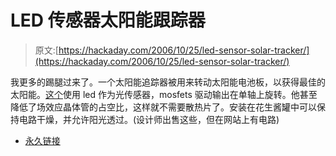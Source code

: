 # LED 传感器太阳能跟踪器

> 原文:[https://hackaday.com/2006/10/25/led-sensor-solar-tracker/](https://hackaday.com/2006/10/25/led-sensor-solar-tracker/)

我更多的踢腿过来了。一个太阳能追踪器被用来转动太阳能电池板，以获得最佳的太阳能。[这个](http://www.redrok.com/electron.htm#led)使用 led 作为光传感器，mosfets 驱动输出在单轴上旋转。他甚至降低了场效应晶体管的占空比，这样就不需要散热片了。安装在花生酱罐中可以保持电路干燥，并允许阳光透过。(设计师出售这些，但在网站上有电路)

*   [永久链接](http://www.redrok.com/electron.htm#led)